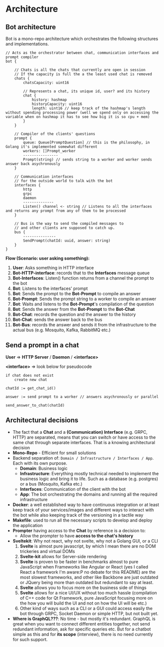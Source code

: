 # Architecture

## Bot architecture

Bot is a mono-repo architecture which orchestrates the following structures and implementations.

```
// Acts as the orchestrator between chat, communication interfaces and prompt compiler
bot {

    // Chats is all the chats that currently are open in session
    // If the capacity is full the a the least used chat is removed
    chats {
        chatsCapacity: uint16
        
        // Represents a chat, its unique id, user? and its history
        chat {
            history: hashmap
            historyCapacity: uint16
            length: uint16 // keep track of the hashmap's length without spending processing power (well we spend only on accessing the variable when on hashmap it has to see how big it is so cpu + mem)
        }
    }
    
    // Compiler of the clients' questions
    prompt {
        queue: Queue[PromptQuestion] // this is the philosophy, in Golang it's implemented somewhat different
        workers: []Prompt_worker
        ----------------
        Prompt(string) // sends string to a worker and worker sends answer back asychronously
    }
    
    // Communication interfaces
    // for the outside world to talk with the bot
    interfaces {
        http
        grpc
        daemon
        --------------
        Listen() channel <- string // Listens to all the interfaces and returns any prompt from any of them to be processed
    }
    
    // Bus is the way to send the compiled messages to
    // and other clients are supposed to catch up.
    bus {
        ---------------
        SendPrompt(chatId: uuid, answer: string)
    }
}
```

**Flow (Scenario: user asking something):**

1. **User**: Asks something in HTTP interface
2. **Bot-HTTP-interface**: records that to the **Interfaces** message queue
3. **Bot-Interfaces**: Listen() function returns from a channel the prompt to the bot
4. **Bot**: Listens to the interfaces' prompt
5. **Bot**: Sends the prompt to the **Bot-Prompt** to compile an answer
6. **Bot-Prompt**: Sends the prompt string to a worker to compile an answer
7. **Bot**: Waits and listens to the **Bot-Prompt**'s compilation of the question
8. **Bot**: Sends the answer from the **Bot-Prompt** to the **Bot-Chat**
9. **Bot-Chat**: records the question and the answer to the history
10. **Bot-Chat**: sends the answer back to the bus
11. **Bot-Bus**: records the answer and sends it from the infrastructure to the actual bus (e.g. Mosquito, Kafka, RabbitMQ etc.)

## Send a prompt in a chat

**User** => **HTTP Server** / **Daemon** / **\<interface\>**

**\<interface\>** => look below for pseudocode

```
if chat does not exist
    create new chat

chatId := get_chat_id()
    
answer := send prompt to a worker // answers asychronously or parallel

send_answer_to_chat(chatId)
```

## Architectural decisions

- The fact that a **Chat** and a **(Communication) Interface** (e.g. GRPC, HTTP) are separated, means that you can switch or have access to the same chat through separate interfaces. That is a knowing architectural decision
- **Mono-Repo** - Efficient for small solutions
- Backend separation of: `Domain / Infrastructure / Interfaces / App`. Each with its own purpose.
    - **Domain**: Business logic
    - **Infrastructure**: Everything mostly technical needed to implement the business logic and bring it to life. Such as a database (e.g. postgres) or a bus (Mosquito, Kafka etc.)
    - **Interfaces**: Communication of the client with the bot
    - **App**: The bot orchestrating the domains and running all the required infrastructure
- **Docker**: a well established way to have continuous integration or at least keep track of your services/images and different ways to interact with the bot while also keeping track of the versioning in a tactile way
- **Makefile**: used to run all the necessary scripts to develop and deploy the application
- **Prompter** having access to the **Chat** by reference is a decision to:
    - Allow the prompter to have **access to the chat's history**
- **Sveltekit**: Why not react, why not svelte, why not a Golang GUI, or a CLI
    1. **Svelte** is almost pure javascript, by which I mean there are no DOM trickeries and virtual DOMs
    2. **Svelte-kit** allows for Server-side rendering
    3. **Svelte** is proven to be faster in benchmarks almost to pure JavaScript when Frameworks like Angular or React (yes I called React a framework I'm aware:P no debate for this README) are the most slowest frameworks, and other like Backbone are just outdated or JQuery being more than outdated but redundant to say at least.
    4. **Svelte** allows you to focus more on the business side of things
    5. **Svelte** allows for a nice UI/UX without too much hassle (compilation of C++ code for Qt Framework, pure JavaScript focusing more on the how you will build the UI and not on how the UI will be etc.)
    6. Other kind of ways such as a CLI or a GUI could access easily the bot through GRPC, Socket Daemon or simple HTTP, but not built yet.
- **Where is GraphQL???**: No time - but mostly it's redundant. GraphQL is great when you want to connect different entities together, not send redundant information, ask for specific queries etc. But for a chatbot simple as this and for **its scope** (interview), there is no need currently for such support.
